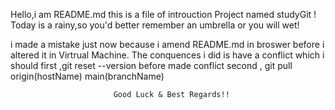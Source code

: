 Hello,i am README.md
   this is a file of introuction Project named studyGit !
   Today is a  rainy,so you'd better remember an umbrella or you will wet!
  
   i made a mistake just now 
   because i amend README.md in broswer before i altered it in Virtrual Machine.
   The conquences i did is have a conflict which i should 
      first ,git reset --version before made conflict
      second , git pull origin(hostName) main(branchName)   
   
                           Good Luck & Best Regards!!
